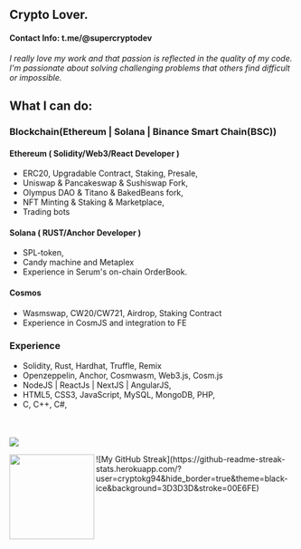 <h2 font-weight="bold">Crypto Lover.</h2>

#### Contact Info: t.me/@supercryptodev

*I really love my work and that passion is reflected in the quality of my code.
I'm passionate about solving challenging problems that others find difficult or impossible.*

## What I can do:

### Blockchain(Ethereum | Solana | Binance Smart Chain(BSC)) 

  #### Ethereum ( Solidity/Web3/React Developer )
  * ERC20, Upgradable Contract, Staking, Presale,
  * Uniswap & Pancakeswap & Sushiswap Fork,
  * Olympus DAO & Titano & BakedBeans fork,
  * NFT Minting & Staking & Marketplace,
  * Trading bots
  #### Solana ( RUST/Anchor Developer )
  * SPL-token, 
  * Candy machine and Metaplex
  * Experience in Serum's on-chain OrderBook.  
  #### Cosmos
  * Wasmswap, CW20/CW721, Airdrop, Staking Contract
  * Experience in CosmJS and integration to FE
  

### Experience 
  * Solidity, Rust, Hardhat, Truffle, Remix
  * Openzeppelin, Anchor, Cosmwasm, Web3.js, Cosm.js
  * NodeJS | ReactJs | NextJS | AngularJS,
  * HTML5, CSS3, JavaScript, MySQL, MongoDB, PHP,
  * C, C++, C#,
####

<br />

![](https://komarev.com/ghpvc/?username=CryptoKG94&color=dc143c)

 <img align="left" height="150px" src="https://github-readme-stats.vercel.app/api/top-langs?username=CryptoKG94&layout=compact&theme=monokai&count_private=true&exclude_repo=CryptoKG94.github.io&hide=php">
 <span align="right">
![My GitHub Streak](https://github-readme-streak-stats.herokuapp.com/?user=cryptokg94&hide_border=true&theme=black-ice&background=3D3D3D&stroke=00E6FE)
</span>

<!-- ![GitHub Stats](https://github-readme-stats.vercel.app/api?username=CryptoKG94&theme=dark&show_icons=true&count_private=true&exclude_repo=CryptoKG94.github.io) -->
